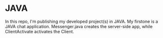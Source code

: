 # JAVA
In this repo, I'm publishing my developed project(s) in JAVA.
My firstone is a JAVA chat application. Messenger.java creates the server-side app, while ClientActivate activates the Client.
